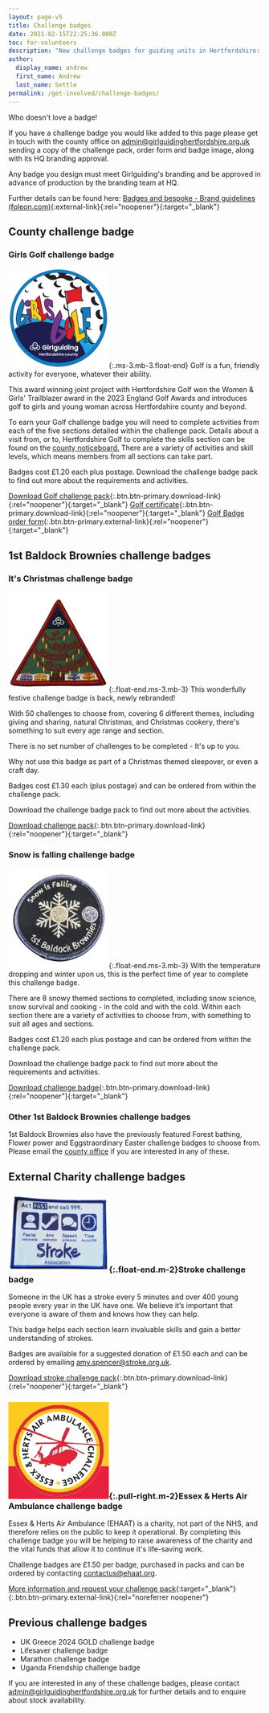 ```yaml
---
layout: page-v5
title: Challenge badges
date: 2021-02-15T22:25:36.000Z
toc: for-volunteers
description: "New challenge badges for guiding units in Hertfordshire: Girls Golf, Forest bathing, Book challenge, Trefoil anniversary and more."
author:
  display_name: andrew
  first_name: Andrew
  last_name: Settle
permalink: /get-involved/challenge-badges/
---
```

Who doesn't love a badge!

If you have a challenge badge you would like added to this page please get in touch with the county office on <admin@girlguidinghertfordshire.org.uk> sending a copy of the challenge pack, order form and badge image, along with its HQ branding approval.

Any badge you design must meet Girlguiding's branding and be approved in advance of production by the branding team at HQ.

Further details can be found here: [Badges and bespoke - Brand guidelines (foleon.com)](https://girlguiding.foleon.com/girlguiding-brand-guidelines/brand-guidelines/badges-and-bespoke#Designing-a-badge){:external-link}{:rel="noopener"}{:target="_blank"}

## County challenge badge

### Girls Golf challenge badge

![Badge for Girls Golf Challenge](/assets/images/2024/11/golf-badge.webp){:.ms-3.mb-3.float-end}
Golf is a fun, friendly activity for everyone, whatever their ability.  

This award winning joint project with Hertfordshire Golf won the Women & Girls' Trailblazer award in the 2023 England Golf Awards and introduces golf to girls and young woman across Hertfordshire county and beyond.

To earn your Golf challenge badge you will need to complete activities from each of the five sections detailed within the challenge pack. Details about a visit from, or to, Hertfordshire Golf to complete the skills section can be found on the [county noticeboard.](/noticeboard/golf-session/) There are a variety of activities and skill levels, which means members from all sections can take part.  

Badges cost £1.20 each plus postage.  Download the challenge badge pack to find out more about the requirements and activities.

[Download <span class="visually-hidden">Golf </span>challenge pack](/assets/docs/2024/girls-golf-challenge-badge.pdf){:.btn.btn-primary.download-link}{:rel="noopener"}{:target="_blank"} [Golf certificate](/assets/docs/2024/girls-golf-certificate.pdf){:.btn.btn-primary.download-link}{:rel="noopener"}{:target="_blank"} [<span class="visually-hidden">Golf </span>Badge order form](https://forms.office.com/Pages/ResponsePage.aspx?id=3yob_CzTykeMNWNnWM6OwYCE4GYtXJ9Ogtjv7oAM_iJURFY2T09OMjQ4Q0JCTlpCWUtQM1I5N0xYMC4u){:.btn.btn-primary.external-link}{:rel="noopener"}{:target="_blank"}

## 1st Baldock Brownies challenge badges

### It's Christmas challenge badge

![Christmas challenge badge](/assets/images/2024/10/christmas-badge.webp){:.float-end.ms-3.mb-3}
This wonderfully festive challenge badge is back, newly rebranded!

With 50 challenges to choose from, covering 6 different themes, including giving and sharing, natural Christmas, and Christmas cookery, there's something to suit every age range and section.

There is no set number of challenges to be completed - It's up to you.

Why not use this badge as part of a Christmas themed sleepover, or even a craft day.

Badges cost £1.30 each (plus postage) and can be ordered from within the challenge pack.

Download the challenge badge pack to find out more about the activities.

[Download challenge pack](/assets/docs/2024/challenge-badge-its-christmas-v2.pdf){:.btn.btn-primary.download-link}{:rel="noopener"}{:target="_blank"}

### Snow is falling challenge badge

![Snow is falling badge](/assets/images/2024/10/snow-falling.webp){:.float-end.ms-3.mb-3}
With the temperature dropping and winter upon us, this is the perfect time of year to complete this challenge badge.

There are 8 snowy themed sections to completed, including snow science, snow survival and cooking - in the cold and with the cold. Within each section there are a variety of activities to choose from, with something to suit all ages and sections.

Badges cost £1.20 each plus postage and can be ordered from within the challenge pack.

Download the challenge badge pack to find out more about the requirements and activities.

[Download challenge badge](/assets/docs/2024/challenge-badge-snow-is-falling-v3-1.pdf){:.btn.btn-primary.download-link}{:rel="noopener"}{:target="_blank"}

### Other 1st Baldock Brownies challenge badges

1st Baldock Brownies also have the previously featured Forest bathing, Flower power and Eggstraordinary Easter challenge badges to choose from. Please email the [county office](mailto:admin@girlguidinghertfordshire.org.uk) if you are interested in any of these.

## External Charity challenge badges

### ![Stroke challenge badge](/assets/images/2024/05/stroke-badge.webp){:.float-end.m-2}Stroke challenge badge

Someone in the UK has a stroke every 5 minutes and over 400 young people every year in the UK have one. We believe it’s important that everyone is aware of them and knows how they can help.

This badge helps each section learn invaluable skills and gain a better understanding of strokes.

Badges are available for a suggested donation of £1.50 each and can be ordered by emailing <amy.spencer@stroke.org.uk>.

[Download <span class="visually-hidden">stroke </span>challenge pack](/assets/docs/2024/stroke-association-challenge-pack-2024.pdf){:.btn.btn-primary.download-link}{:rel="noopener"}{:target="_blank"}

### ![Essex & Herts Air Ambulance challenge badge design](/assets/images/2024/02/essex-herts-air-ambulance-challenge.webp){:.pull-right.m-2}Essex & Herts Air Ambulance challenge badge

Essex & Herts Air Ambulance (EHAAT) is a charity, not part of the NHS, and therefore relies on the public to keep it operational.  By completing this challenge badge you will be helping to raise awareness of the charity and the vital funds that allow it to continue it's life-saving work.

Challenge badges are £1.50 per badge, purchased in packs and can be ordered by contacting <contactus@ehaat.org>.

[More information and request your challenge pack](https://ehaat.org/support-us-get-involved/schools-groups/challenge-badge/){:target="_blank"}{:.btn.btn-primary.external-link}{:rel="noreferrer noopener"}

## Previous challenge badges

- UK Greece 2024 GOLD challenge badge
- Lifesaver challenge badge
- Marathon challenge badge
- Uganda Friendship challenge badge

If you are interested in any of these challenge badges, please contact <admin@girlguidinghertfordshire.org.uk> for further details and to enquire about stock availability.
